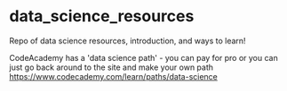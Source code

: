 # data_science_resources
Repo of data science resources, introduction, and ways to learn!

CodeAcademy has a 'data science path' - you can pay for pro or you can just go back around to the site and make your own path
https://www.codecademy.com/learn/paths/data-science
